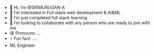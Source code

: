 - 👋 Hi, I’m @SRIMURUGAN-A
- 👀 I’m interested in Full stack web development & AI&ML
- 🌱 I’m just completed full stack learning
- 💞️ I’m looking to collaborate with any person who are ready to join with me
- 😄 Pronouns: ...
- ⚡ Fun fact: ...
- ML Engineer
